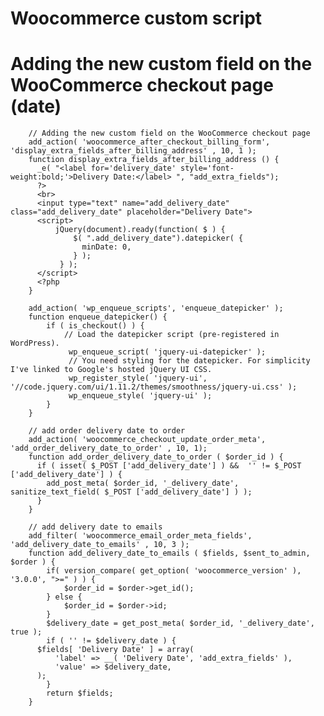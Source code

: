 # Woocommerce custom script

# Adding the new custom field on the WooCommerce checkout page (date)
        // Adding the new custom field on the WooCommerce checkout page
        add_action( 'woocommerce_after_checkout_billing_form', 'display_extra_fields_after_billing_address' , 10, 1 );
        function display_extra_fields_after_billing_address () {
          _e( "<label for='delivery_date' style='font-weight:bold;'>Delivery Date:</label> ", "add_extra_fields");
          ?>
          <br>
          <input type="text" name="add_delivery_date" class="add_delivery_date" placeholder="Delivery Date">
          <script>
              jQuery(document).ready(function( $ ) {
                  $( ".add_delivery_date").datepicker( {
                    minDate: 0,	
                  } );
               } );
          </script>
          <?php 
        }

        add_action( 'wp_enqueue_scripts', 'enqueue_datepicker' );
        function enqueue_datepicker() {
            if ( is_checkout() ) {
                // Load the datepicker script (pre-registered in WordPress).
                 wp_enqueue_script( 'jquery-ui-datepicker' );
                 // You need styling for the datepicker. For simplicity I've linked to Google's hosted jQuery UI CSS.
                 wp_register_style( 'jquery-ui', '//code.jquery.com/ui/1.11.2/themes/smoothness/jquery-ui.css' );
                 wp_enqueue_style( 'jquery-ui' );  
            }  
        }

        // add order delivery date to order
        add_action( 'woocommerce_checkout_update_order_meta', 'add_order_delivery_date_to_order' , 10, 1);
        function add_order_delivery_date_to_order ( $order_id ) {
          if ( isset( $_POST ['add_delivery_date'] ) &&  '' != $_POST ['add_delivery_date'] ) {
            add_post_meta( $order_id, '_delivery_date',  sanitize_text_field( $_POST ['add_delivery_date'] ) );
          }
        }

        // add delivery date to emails
        add_filter( 'woocommerce_email_order_meta_fields', 'add_delivery_date_to_emails' , 10, 3 );
        function add_delivery_date_to_emails ( $fields, $sent_to_admin, $order ) {
            if( version_compare( get_option( 'woocommerce_version' ), '3.0.0', ">=" ) ) {            
                $order_id = $order->get_id();
            } else {
                $order_id = $order->id;
            }
            $delivery_date = get_post_meta( $order_id, '_delivery_date', true );
            if ( '' != $delivery_date ) {
          $fields[ 'Delivery Date' ] = array(
              'label' => __( 'Delivery Date', 'add_extra_fields' ),
              'value' => $delivery_date,
          );
            }
            return $fields;
        }
